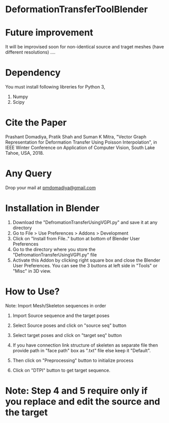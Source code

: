 # DeformationTransferToolBlender

# Future improvement
It will be improvised soon for non-identical source and traget meshes (have different resolutions) .... 

# Dependency
You must install following libreries for Python 3,
1) Numpy 
2) Scipy

# Cite the Paper
Prashant Domadiya, Pratik Shah and Suman K Mitra, "Vector Graph Representation for Deformation Transfer Using Poisson Interpolation", in IEEE Winter Conference on Application of Computer Vision, South Lake Tahoe, USA, 2018.

# Any Query
Drop your mail at pmdomadiya@gmail.com

# Installation in Blender

1) Download the "DefromationTransferUsingVGPI.py" and save it at any directory
2) Go to File > Use Preferences > Addons > Development
3) Click on "Install from File.." button at bottom of Blender User Preferences
4) Go to the directory where you store the "DefromationTransferUsingVGPI.py" file
5) Activate this Addon by clicking right square box and close the Blender User Preferences. You can see the 3 buttons at left side in "Tools" or "Misc" in 3D view.

# How to Use?

Note: Import Mesh/Skeleton sequences in order 

1) Import Source sequence and the target poses
2) Select Source poses and click on "source seq" button
3) Select target poses and click on "target seq" button

4) If you have connection link structure of skeleten as separate file then provide path in "face path" box as ".txt" file else keep it "Default".
5) Then click on "Preprocessing" button to initialize process

6) Click on "DTPI" button to get target sequence.

# Note: Step 4 and 5 require only if you replace and edit the source and the target  
